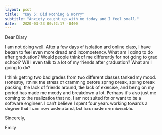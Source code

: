 ```yaml
---
layout: post
title:  "Day 5: Did Nothing & Worry"
subtitle: "Anxiety caught up with me today and I feel small."
date:   2020-03-23 00:02:17 -0400
---
```


Dear Diary,

I am not doing well. After a few days of isolation and online class, I have began to feel even more dread and incompetency. What am I going to do after graduation? Would people think of me differently for not going to grad school? Will I even talk to a lot of my friends after graduation? What am I going to do? 

I think getting two bad grades from two different classes tanked my mood. Honestly, I think the stress of cramming before spring break, spring break packing, the lack of friends around, the lack of exercise, and being on my period has made me moody and breakdown a lot. Perhaps it's also just me coming to the realization that no, I am not suited for or want to be a software engineer. I can't believe I spent four years working towards a degree that I can now understand, but has made me miserable. 


Sincerely,

Emily